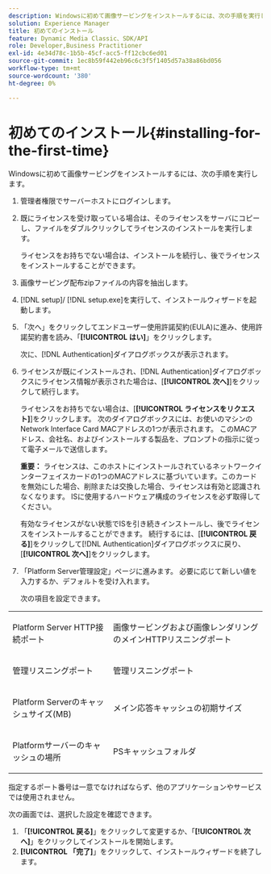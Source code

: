 ```yaml
---
description: Windowsに初めて画像サービングをインストールするには、次の手順を実行します。
solution: Experience Manager
title: 初めてのインストール
feature: Dynamic Media Classic、SDK/API
role: Developer,Business Practitioner
exl-id: 4e34d78c-1b5b-45cf-acc5-ff12cbc6ed01
source-git-commit: 1ec8b59f442eb96c6c3f5f1405d57a38a86bd056
workflow-type: tm+mt
source-wordcount: '380'
ht-degree: 0%

---
```


# 初めてのインストール{#installing-for-the-first-time}

Windowsに初めて画像サービングをインストールするには、次の手順を実行します。

1. 管理者権限でサーバーホストにログインします。
1. 既にライセンスを受け取っている場合は、そのライセンスをサーバにコピーし、ファイルをダブルクリックしてライセンスのインストールを実行します。

   ライセンスをお持ちでない場合は、インストールを続行し、後でライセンスをインストールすることができます。
1. 画像サービング配布zipファイルの内容を抽出します。
1. [!DNL setup]/ [!DNL setup.exe]を実行して、インストールウィザードを起動します。
1. 「次へ」をクリックしてエンドユーザー使用許諾契約(EULA)に進み、使用許諾契約書を読み、「**[!UICONTROL はい]**」をクリックします。

   次に、[!DNL Authentication]ダイアログボックスが表示されます。
1. ライセンスが既にインストールされ、[!DNL Authentication]ダイアログボックスにライセンス情報が表示された場合は、[**[!UICONTROL 次へ]**]をクリックして続行します。

   ライセンスをお持ちでない場合は、[**[!UICONTROL ライセンスをリクエスト]**]をクリックします。 次のダイアログボックスには、お使いのマシンのNetwork Interface Card MACアドレスの1つが表示されます。 このMACアドレス、会社名、およびインストールする製品を、プロンプトの指示に従って電子メールで送信します。

   **重要：** ライセンスは、このホストにインストールされているネットワークインターフェイスカードの1つのMACアドレスに基づいています。このカードを無効にした場合、削除または交換した場合、ライセンスは有効と認識されなくなります。 ISに使用するハードウェア構成のライセンスを必ず取得してください。

   有効なライセンスがない状態でISを引き続きインストールし、後でライセンスをインストールすることができます。 続行するには、[**[!UICONTROL 戻る]**]をクリックして[!DNL Authentication]ダイアログボックスに戻り、[**[!UICONTROL 次へ]**]をクリックします。
1. 「Platform Server管理設定」ページに進みます。 必要に応じて新しい値を入力するか、デフォルトを受け入れます。

   次の項目を設定できます。

<table id="table_AA5D7674BBBE4AD4B373066AEF413FFD"> 
 <tbody> 
  <tr> 
   <td> <p> Platform Server HTTP接続ポート </p> </td> 
   <td> <p>画像サービングおよび画像レンダリングのメインHTTPリスニングポート </p> </td> 
  </tr> 
  <tr> 
   <td> <p> 管理リスニングポート </p> </td> 
   <td> <p>管理リスニングポート </p> </td> 
  </tr> 
  <tr> 
   <td> <p> Platform Serverのキャッシュサイズ(MB) </p> </td> 
   <td> <p>メイン応答キャッシュの初期サイズ </p> </td> 
  </tr> 
  <tr> 
   <td> <p> Platformサーバーのキャッシュの場所 </p> </td> 
   <td> <p>PSキャッシュフォルダ </p> </td> 
  </tr> 
 </tbody> 
</table>

指定するポート番号は一意でなければならず、他のアプリケーションやサービスでは使用されません。

次の画面では、選択した設定を確認できます。
1. 「**[!UICONTROL 戻る]**」をクリックして変更するか、「**[!UICONTROL 次へ]**」をクリックしてインストールを開始します。
1. **[!UICONTROL 「完了]**」をクリックして、インストールウィザードを終了します。
